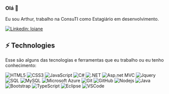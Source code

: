 ### Olá 👋

Eu sou Arthur, trabalho na ConsuTI como Estagiário em desenvolvimento.



[![Linkedin: loiane](https://img.shields.io/badge/-Linkedin-blue?style=flat-square&logo=Linkedin&logoColor=white&link=https://www.linkedin.com/in/arthur-silva-8a841b172/)](https://www.linkedin.com/in/arthur-silva-8a841b172/)

## ⚡ Technologies

Esse são alguns das tecnologias e ferramentas que eu trabalho ou eu tenho conhecimento:


![HTML5](https://img.shields.io/badge/-HTML5-E34F26?style=flat-square&logo=html5&logoColor=white)
![CSS3](https://img.shields.io/badge/-CSS3-1572B6?style=flat-square&logo=css3)
![JavaScript](https://img.shields.io/badge/-JavaScript-black?style=flat-square&logo=javascript)
![C#](https://img.shields.io/badge/-C%23-green)
![.NET](https://img.shields.io/badge/-.NET-green)
![Asp.net MVC](https://img.shields.io/badge/-Asp.net%20MVC-green)
![Jquery](https://img.shields.io/badge/-Jquery-gray)
![SQL](https://img.shields.io/badge/-SQL-blue)
![MySQL](https://img.shields.io/badge/-MySQL-4479A1?style=flat-square&logo=mysql&logoColor=white)
![Microsoft Azure](https://img.shields.io/badge/Microsoft%20Azure-0089D6?style=flat-square&logo=microsoft-azure&logoColor=white)
![Git](https://img.shields.io/badge/-Git-black?style=flat-square&logo=git)
![GitHub](https://img.shields.io/badge/-GitHub-181717?style=flat-square&logo=github)
![Nodejs](https://img.shields.io/badge/-Nodejs-339933?style=flat-square&logo=Node.js&logoColor=white)
![Java](https://img.shields.io/badge/-Java-007396?style=flat-square&logo=java)
![Bootstrap](https://img.shields.io/badge/-Bootstrap-563D7C?style=flat-square&logo=bootstrap)
![TypeScript](https://img.shields.io/badge/-TypeScript-007ACC?style=flat-square&logo=typescript)
![Eclipse](https://img.shields.io/badge/-Eclipse-2C2255?style=flat-square&logo=eclipse&logoColor=white)
![VSCode](https://img.shields.io/badge/-VSCode-007ACC?style=flat-square&logo=visual-studio-code&logoColor=white)

